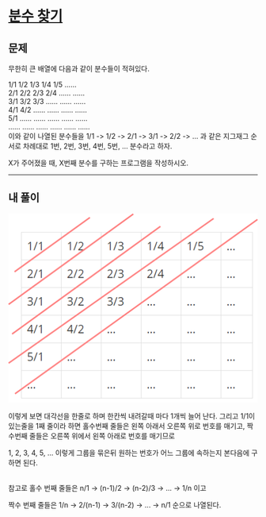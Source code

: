 <!-- @format -->

# [분수 찾기](https://www.acmicpc.net/problem/1193)

## 문제

무한히 큰 배열에 다음과 같이 분수들이 적혀있다.

1/1 1/2 1/3 1/4 1/5 …… <br>
2/1 2/2 2/3 2/4 …… …… <br>
3/1 3/2 3/3 …… …… …… <br>
4/1 4/2 …… …… …… …… <br>
5/1 …… …… …… …… …… <br>
…… …… …… …… …… …… <br>
이와 같이 나열된 분수들을 1/1 -> 1/2 -> 2/1 -> 3/1 -> 2/2 -> … 과 같은 지그재그 순서로 차례대로 1번, 2번, 3번, 4번, 5번, … 분수라고 하자.

X가 주어졌을 때, X번째 분수를 구하는 프로그램을 작성하시오.

---

## 내 풀이

![1](./1.png)

이렇게 보면 대각선을 한줄로 하며 한칸씩 내려갈때 마다 1개씩 늘어 난다.
그리고 1/1이 있는줄을 1째 줄이라 하면 홀수번째 줄들은 왼쪽 아래서 오른쪽 위로 번호를 매기고, 짝수번째 줄들은 오른쪽 위에서 왼쪽 아래로 번호를 매기므로

1, 2, 3, 4, 5, ... 이렇게 그룹을 묶은뒤 원하는 번호가 어느 그룹에 속하는지 본다음에 구하면 된다. <br><br>

참고로 홀수 번째 줄들은 n/1 -> (n-1)/2 -> (n-2)/3 -> ... -> 1/n 이고

짝수 번째 줄들은 1/n -> 2/(n-1) -> 3/(n-2) -> ... -> n/1 순으로 나열된다.
